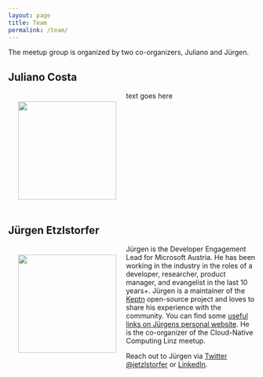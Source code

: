 ```yaml
---
layout: page
title: Team
permalink: /team/
---
```


The meetup group is organized by two co-organizers, Juliano and Jürgen.

## Juliano Costa

<div style="float:left;margin:20px;">
<img src="{{ site.baseurl }}/images/juliano.jpg" width="200">
</div>

text goes here



<div style="clear:both;"></div>

## Jürgen Etzlstorfer

<div style="float:left;margin:20px;">
<img src="{{ site.baseurl }}/images/juergen.jpg" width="200">
</div>

Jürgen is the Developer Engagement Lead for Microsoft Austria. He has been working in the industry in the roles of a developer, researcher, product manager, and evangelist in the last 10 years+. Jürgen is a maintainer of the [Keptn](https://keptn.sh) open-source project and loves to share his experience with the community. You can find some [useful links on Jürgens personal website](https://jetzlstorfer.github.io). He is the co-organizer of the Cloud-Native Computing Linz meetup.

Reach out to Jürgen via [Twitter @jetzlstorfer](https://twitter.com/jetzlstorfer) or [LinkedIn](https://www.linkedin.com/in/juergenetzlstorfer/).
